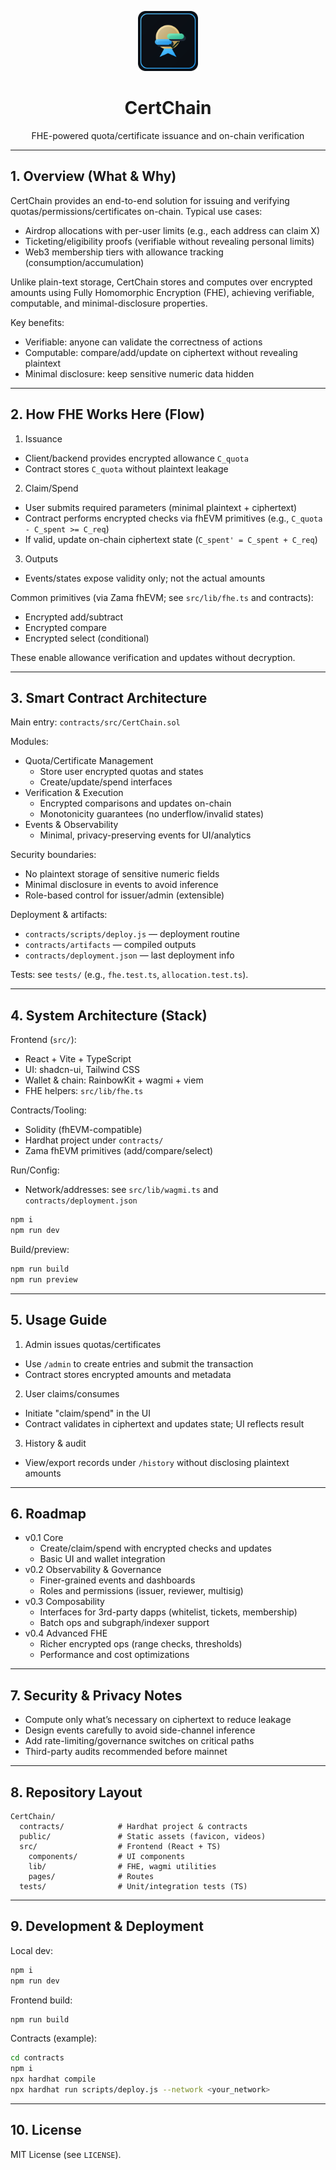 <p align="center">
  <img src="./public/favicon.svg" alt="CertChain Logo" width="96" height="96" />
</p>

<div align="center">

# CertChain

FHE-powered quota/certificate issuance and on-chain verification

</div>

---

## 1. Overview (What & Why)

CertChain provides an end-to-end solution for issuing and verifying quotas/permissions/certificates on-chain. Typical use cases:

- Airdrop allocations with per-user limits (e.g., each address can claim X)
- Ticketing/eligibility proofs (verifiable without revealing personal limits)
- Web3 membership tiers with allowance tracking (consumption/accumulation)

Unlike plain-text storage, CertChain stores and computes over encrypted amounts using Fully Homomorphic Encryption (FHE), achieving verifiable, computable, and minimal-disclosure properties.

Key benefits:

- Verifiable: anyone can validate the correctness of actions
- Computable: compare/add/update on ciphertext without revealing plaintext
- Minimal disclosure: keep sensitive numeric data hidden

---

## 2. How FHE Works Here (Flow)

1) Issuance
- Client/backend provides encrypted allowance `C_quota`
- Contract stores `C_quota` without plaintext leakage

2) Claim/Spend
- User submits required parameters (minimal plaintext + ciphertext)
- Contract performs encrypted checks via fhEVM primitives (e.g., `C_quota - C_spent >= C_req`)
- If valid, update on-chain ciphertext state (`C_spent' = C_spent + C_req`)

3) Outputs
- Events/states expose validity only; not the actual amounts

Common primitives (via Zama fhEVM; see `src/lib/fhe.ts` and contracts):

- Encrypted add/subtract
- Encrypted compare
- Encrypted select (conditional)

These enable allowance verification and updates without decryption.

---

## 3. Smart Contract Architecture

Main entry: `contracts/src/CertChain.sol`

Modules:

- Quota/Certificate Management
  - Store user encrypted quotas and states
  - Create/update/spend interfaces
- Verification & Execution
  - Encrypted comparisons and updates on-chain
  - Monotonicity guarantees (no underflow/invalid states)
- Events & Observability
  - Minimal, privacy-preserving events for UI/analytics

Security boundaries:

- No plaintext storage of sensitive numeric fields
- Minimal disclosure in events to avoid inference
- Role-based control for issuer/admin (extensible)

Deployment & artifacts:

- `contracts/scripts/deploy.js` — deployment routine
- `contracts/artifacts` — compiled outputs
- `contracts/deployment.json` — last deployment info

Tests: see `tests/` (e.g., `fhe.test.ts`, `allocation.test.ts`).

---

## 4. System Architecture (Stack)

Frontend (`src/`):

- React + Vite + TypeScript
- UI: shadcn-ui, Tailwind CSS
- Wallet & chain: RainbowKit + wagmi + viem
- FHE helpers: `src/lib/fhe.ts`

Contracts/Tooling:

- Solidity (fhEVM-compatible)
- Hardhat project under `contracts/`
- Zama fhEVM primitives (add/compare/select)

Run/Config:

- Network/addresses: see `src/lib/wagmi.ts` and `contracts/deployment.json`

```bash
npm i
npm run dev
```

Build/preview:

```bash
npm run build
npm run preview
```

---

## 5. Usage Guide

1) Admin issues quotas/certificates
- Use `/admin` to create entries and submit the transaction
- Contract stores encrypted amounts and metadata

2) User claims/consumes
- Initiate "claim/spend" in the UI
- Contract validates in ciphertext and updates state; UI reflects result

3) History & audit
- View/export records under `/history` without disclosing plaintext amounts

---

## 6. Roadmap

- v0.1 Core
  - Create/claim/spend with encrypted checks and updates
  - Basic UI and wallet integration
- v0.2 Observability & Governance
  - Finer-grained events and dashboards
  - Roles and permissions (issuer, reviewer, multisig)
- v0.3 Composability
  - Interfaces for 3rd-party dapps (whitelist, tickets, membership)
  - Batch ops and subgraph/indexer support
- v0.4 Advanced FHE
  - Richer encrypted ops (range checks, thresholds)
  - Performance and cost optimizations

---

## 7. Security & Privacy Notes

- Compute only what’s necessary on ciphertext to reduce leakage
- Design events carefully to avoid side-channel inference
- Add rate-limiting/governance switches on critical paths
- Third-party audits recommended before mainnet

---

## 8. Repository Layout

```
CertChain/
  contracts/            # Hardhat project & contracts
  public/               # Static assets (favicon, videos)
  src/                  # Frontend (React + TS)
    components/         # UI components
    lib/                # FHE, wagmi utilities
    pages/              # Routes
  tests/                # Unit/integration tests (TS)
```

---

## 9. Development & Deployment

Local dev:

```bash
npm i
npm run dev
```

Frontend build:

```bash
npm run build
```

Contracts (example):

```bash
cd contracts
npm i
npx hardhat compile
npx hardhat run scripts/deploy.js --network <your_network>
```

---

## 10. License

MIT License (see `LICENSE`).
